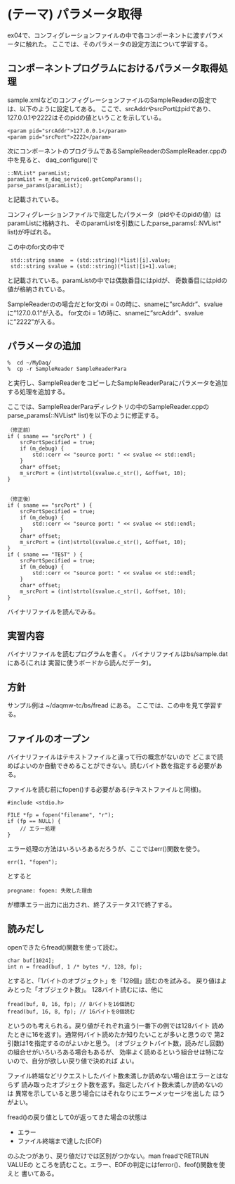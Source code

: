 (テーマ) パラメータ取得
===================================

ex04で、コンフィグレーションファイルの中で各コンポーネントに渡すパラメータに触れた。
ここでは、そのパラメータの設定方法について学習する。


コンポーネントプログラムにおけるパラメータ取得処理
--------------------------------------------------

sample.xmlなどのコンフィグレーションファイルのSampleReaderの設定では、以下のように設定してある。
ここで、srcAddrやsrcPortはpidであり、127.0.0.1や2222はそのpidの値ということを示している。

    <param pid="srcAddr">127.0.0.1</param>
    <param pid="srcPort">2222</param>



次にコンポーネントのプログラムであるSampleReaderのSampleReader.cppの中を見ると、
daq_configure()で

    ::NVList* paramList;
    paramList = m_daq_service0.getCompParams();
    parse_params(paramList);

と記載されている。


コンフィグレーションファイルで指定したパラメータ（pidやそのpidの値）はparamListに格納され、
そのparamListを引数にしたparse_params(::NVList* list)が呼ばれる。

この中のfor文の中で

     std::string sname  = (std::string)(*list)[i].value;
     std::string svalue = (std::string)(*list)[i+1].value;

と記載されている。paramListの中では偶数番目にはpidが、
奇数番目にはpidの値が格納されている。

SampleReaderのの場合だとfor文のi = 0の時に、snameに”srcAddr”、svalueに”127.0.0.1”が入る。
for文のi = 1の時に、snameに”srcAddr”、svalueに”2222”が入る。


パラメータの追加
--------------------------------------------------

    %  cd ~/MyDaq/
    %  cp -r SampleReader SampleReaderPara

と実行し、SampleReaderをコピーしたSampleReaderParaにパラメータを追加する処理を追加する。

ここでは、SampleReaderParaディレクトリの中のSampleReader.cppのparse_params(::NVList* list)を以下のように修正する。

    （修正前）
    if ( sname == "srcPort" ) {
        srcPortSpecified = true;
        if (m_debug) {
            std::cerr << "source port: " << svalue << std::endl;
        }
        char* offset;
        m_srcPort = (int)strtol(svalue.c_str(), &offset, 10);
    }


    （修正後）
    if ( sname == "srcPort" ) {
        srcPortSpecified = true;
        if (m_debug) {
            std::cerr << "source port: " << svalue << std::endl;
        }
        char* offset;
        m_srcPort = (int)strtol(svalue.c_str(), &offset, 10);
    }
    if ( sname == "TEST" ) {
        srcPortSpecified = true;
        if (m_debug) {
            std::cerr << "source port: " << svalue << std::endl;
        }
        char* offset;
        m_srcPort = (int)strtol(svalue.c_str(), &offset, 10);
    }






バイナリファイルを読んでみる。

実習内容
--------

バイナリファイルを読むプログラムを書く。
バイナリファイルはbs/sample.datにある(これは
実習に使うボードから読んだデータ)。

方針
----

サンプル例は ~/daqmw-tc/bs/fread にある。
ここでは、この中を見て学習する。

ファイルのオープン
------------------

バイナリファイルはテキストファイルと違って行の概念がないので
どこまで読めばよいのか自動できめることができない。読むバイト数を指定する必要がある。

ファイルを読む前にfopen()する必要がある(テキストファイルと同様)。

    #include <stdio.h>
    
    FILE *fp = fopen("filename", "r");
    if (fp == NULL) {
        // エラー処理
    }

エラー処理の方法はいろいろあるだろうが、ここではerr()関数を使う。

    err(1, "fopen");

とすると

    progname: fopen: 失敗した理由

が標準エラー出力に出力され、終了ステータス1で終了する。

読みだし
--------

openできたらfread()関数を使って読む。

    char buf[1024];
    int n = fread(buf, 1 /* bytes */, 128, fp);

とすると、「1バイトのオブジェクト」を「128個」読むのを試みる。
戻り値はよみとった「オブジェクト数」。
128バイト読むには、他に

    fread(buf, 8, 16, fp); // 8バイトを16個読む
    fread(buf, 16, 8, fp); // 16バイトを8個読む

というのも考えられる。戻り値がそれぞれ違う(一番下の例では128バイト
読めたときに16を返す)。通常何バイト読めたか知りたいことが多いと思うので
第2引数は1を指定するのがよいかと思う。
(オブジェクトバイト数，読みだし回数)の組合せがいろいろある場合もあるが、
効率よく読めるという組合せは特にないので、自分が欲しい戻り値で決めれば
よい。

ファイル終端などリクエストしたバイト数未満しか読めない場合はエラーとはならず
読み取ったオブジェクト数を返す。指定したバイト数未満しか読めないのは
異常を示していると思う場合にはそれなりにエラーメッセージを出した
ほうがよい。

fread()の戻り値として0が返ってきた場合の状態は

* エラー
* ファイル終端まで達した(EOF)

のふたつがあり、戻り値だけでは区別がつかない。man freadでRETRUN VALUEの
ところを読むこと。エラー、EOFの判定にはferror()、feof()関数を使えと
書いてある。

